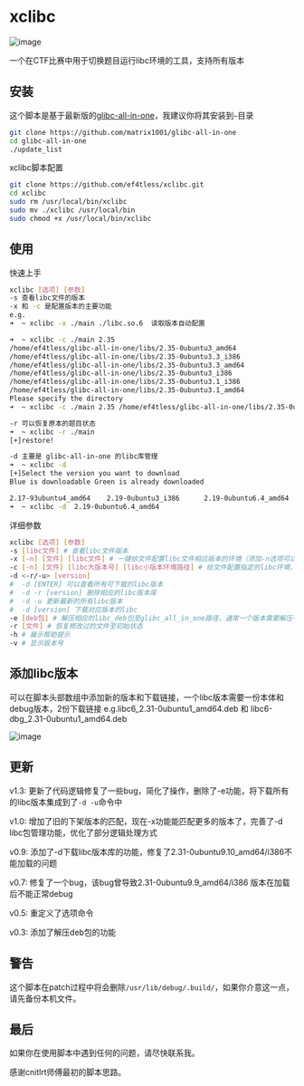 # xclibc

![image](https://github.com/ef4tless/xclibc/assets/52035000/9821856f-10ee-4843-a747-34a148c6d263)



一个在CTF比赛中用于切换题目运行libc环境的工具，支持所有版本

## 安装

这个脚本是基于最新版的[glibc-all-in-one](https://github.com/matrix1001/glibc-all-in-one)，我建议你将其安装到`~`目录

```bash
git clone https://github.com/matrix1001/glibc-all-in-one
cd glibc-all-in-one
./update_list
```

xclibc脚本配置

```bash
git clone https://github.com/ef4tless/xclibc.git
cd xclibc
sudo rm /usr/local/bin/xclibc
sudo mv ./xclibc /usr/local/bin
sudo chmod +x /usr/local/bin/xclibc
```

## 使用

快速上手
```bash
xclibc [选项] [参数]
-s 查看libc文件的版本
-x 和 -c 是配置版本的主要功能
e.g.
➜  ~ xclibc -x ./main ./libc.so.6  读取版本自动配置

➜  ~ xclibc -c ./main 2.35
/home/ef4tless/glibc-all-in-one/libs/2.35-0ubuntu3_amd64
/home/ef4tless/glibc-all-in-one/libs/2.35-0ubuntu3.3_i386
/home/ef4tless/glibc-all-in-one/libs/2.35-0ubuntu3.3_amd64
/home/ef4tless/glibc-all-in-one/libs/2.35-0ubuntu3_i386
/home/ef4tless/glibc-all-in-one/libs/2.35-0ubuntu3.1_i386
/home/ef4tless/glibc-all-in-one/libs/2.35-0ubuntu3.1_amd64
Please specify the directory
➜  ~ xclibc -c ./main 2.35 /home/ef4tless/glibc-all-in-one/libs/2.35-0ubuntu3.1_i386

-r 可以恢复原本的题目状态
➜  ~ xclibc -r ./main
[+]restore!

-d 主要是 glibc-all-in-one 的libc库管理
➜  ~ xclibc -d
[+]Select the version you want to download
Blue is downloadable Green is already downloaded

2.17-93ubuntu4_amd64    2.19-0ubuntu3_i386      2.19-0ubuntu6.4_amd64  ......
➜  ~ xclibc -d  2.19-0ubuntu6.4_amd64

```

详细参数
```bash
xclibc [选项] [参数]
-s [libc文件] # 查看libc文件版本
-x [-n] [文件] [libc文件] # 一键给文件配置libc文件相应版本的环境（添加-n选项可以使用修改--replace-needed的方式实现）
-c [-n] [文件] [libc大版本号] [libc小版本环境路径] # 给文件配置指定的libc环境，输入大版本号后回车，可自由选择复制libc小版本环境路径（添加-n选项可以使用修改--replace-needed的方式实现）
-d <-r/-u> [version]
#  -d [ENTER] 可以查看所有可下载的libc版本
#  -d -r [version] 删除相应的libc版本库
#  -d -u 更新最新的所有libc版本
#  -d [version] 下载对应版本的libc
-e [deb包] # 解压相应的libc_deb包至glibc_all_in_one路径，通常一个版本需要解压一份本体deb和一份debug_deb包
-r [文件] # 恢复修改过的文件至初始状态
-h # 展示帮助提示
-v # 显示版本号
```

## 添加libc版本

可以在脚本头部数组中添加新的版本和下载链接，一个libc版本需要一份本体和debug版本，2份下载链接
e.g.libc6_2.31-0ubuntu1_amd64.deb 和 libc6-dbg_2.31-0ubuntu1_amd64.deb

![image](https://github.com/ef4tless/xclibc/assets/52035000/991fe00d-777d-4aeb-8320-7a6d8c822e9d)


## 更新
v1.3: 更新了代码逻辑修复了一些bug，简化了操作，删除了-e功能，将下载所有的libc版本集成到了`-d -u`命令中

v1.0: 增加了旧的下架版本的匹配，现在-x功能能匹配更多的版本了，完善了-d libc包管理功能，优化了部分逻辑处理方式

v0.9: 添加了-d下载libc版本库的功能，修复了2.31-0ubuntu9.10_amd64/i386不能加载的问题

v0.7: 修复了一个bug，该bug曾导致2.31-0ubuntu9.9_amd64/i386 版本在加载后不能正常debug

v0.5: 重定义了选项命令

v0.3: 添加了解压deb包的功能

## 警告

这个脚本在patch过程中将会删除`/usr/lib/debug/.build/`，如果你介意这一点，请先备份本机文件。

## 最后

如果你在使用脚本中遇到任何的问题，请尽快联系我。

感谢cnitlrt师傅最初的脚本思路。
